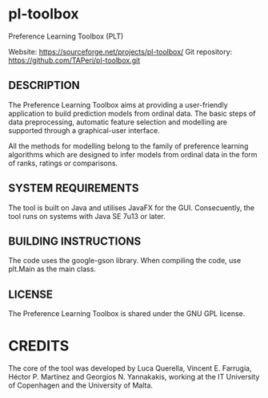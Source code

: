 # pl-toolbox
Preference Learning Toolbox (PLT)


Website:  https://sourceforge.net/projects/pl-toolbox/
Git repository:  https://github.com/TAPeri/pl-toolbox.git

## DESCRIPTION

The Preference Learning Toolbox aims at providing a user-friendly application to build prediction models from ordinal data. The basic steps of data preprocessing, automatic feature selection and modelling are supported through a graphical-user interface.

All the methods for modelling belong to the family of preference learning algorithms which are designed to infer models from ordinal data in the form of ranks, ratings or comparisons.


## SYSTEM REQUIREMENTS
The tool is built on Java and utilises JavaFX for the GUI. Consecuently, the tool runs on systems with Java SE 7u13 or later.


## BUILDING INSTRUCTIONS
The code uses the google-gson library. When compiling the code, use plt.Main as the main class.


## LICENSE
The Preference Learning Toolbox is shared under the GNU GPL license.


CREDITS
=========== 

The core of the tool was developed by Luca Querella, Vincent E. Farrugia, Héctor P. Martínez and Georgios N. Yannakakis, working at the IT University of Copenhagen and the University of Malta. 
